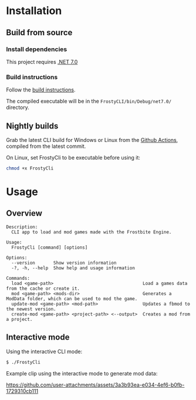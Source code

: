 # Installation

## Build from source

### Install dependencies
This project requires [.NET 7.0](https://learn.microsoft.com/en-us/dotnet/core/install/)

### Build instructions
Follow the [build instructions](https://github.com/DAPOTTIS/FrostyToolsuite?tab=readme-ov-file#from-source).

The compiled executable will be in the `FrostyCLI/bin/Debug/net7.0/` directory.

## Nightly builds
Grab the latest CLI build for Windows or Linux from the [Github Actions](https://github.com/FrostyToolsuite/FrostyToolsuite/actions), compiled from the latest commit.

On Linux, set FrostyCli to be executable before using it:
```bash
chmod +x FrostyCli
```

# Usage
## Overview
```
Description:
  CLI app to load and mod games made with the Frostbite Engine.

Usage:
  FrostyCli [command] [options]

Options:
  --version       Show version information
  -?, -h, --help  Show help and usage information

Commands:
  load <game-path>                                  Load a games data from the cache or create it.
  mod <game-path> <mods-dir>                        Generates a ModData folder, which can be used to mod the game.
  update-mod <game-path> <mod-path>                 Updates a fbmod to the newest version.
  create-mod <game-path> <project-path> <--output>  Creates a mod from a project.
```

## Interactive mode
Using the interactive CLI mode:
```bash
$ ./FrostyCli
```
Example clip using the interactive mode to generate mod data:



https://github.com/user-attachments/assets/3a3b93ea-e034-4ef6-b0fb-1729310cb111




